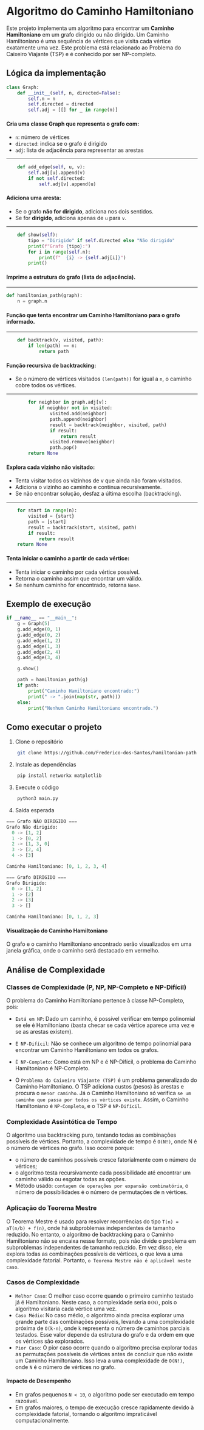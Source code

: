 # Algoritmo do Caminho Hamiltoniano

Este projeto implementa um algoritmo para encontrar um **Caminho Hamiltoniano** em um grafo dirigido ou não dirigido.
Um Caminho Hamiltoniano é uma sequência de vértices que visita cada vértice exatamente uma vez.
Este problema está relacionado ao Problema do Caixeiro Viajante (TSP) e é conhecido por ser NP-completo.

## Lógica da implementação 

```python
class Graph:
    def __init__(self, n, directed=False):
        self.n = n
        self.directed = directed
        self.adj = [[] for _ in range(n)]
```

#### Cria uma classe Graph que representa o grafo com:

- `n`: número de vértices
- `directed`: indica se o grafo é dirigido
- `adj`: lista de adjacência para representar as arestas
 
***

```python
    def add_edge(self, u, v):
        self.adj[u].append(v)
        if not self.directed:
            self.adj[v].append(u)
```
#### Adiciona uma aresta:
- Se o grafo **não for dirigido**, adiciona nos dois sentidos.
- Se for **dirigido**, adiciona apenas de `u` para `v`.

***

```python
    def show(self):
        tipo = "Dirigido" if self.directed else "Não dirigido"
        print(f"Grafo {tipo}:")
        for i in range(self.n):
            print(f"  {i} -> {self.adj[i]}")
        print()
```
#### Imprime a estrutura do grafo (lista de adjacência).

***

```python
def hamiltonian_path(graph):
    n = graph.n
```
#### Função que tenta encontrar um Caminho Hamiltoniano para o grafo informado.

***

```python
    def backtrack(v, visited, path):
        if len(path) == n:
            return path
```
#### Função recursiva de backtracking:
- Se o número de vértices visitados `(len(path))` for igual a `n`, o caminho cobre todos os vértices.

***

```python
        for neighbor in graph.adj[v]:
            if neighbor not in visited:
                visited.add(neighbor)
                path.append(neighbor)
                result = backtrack(neighbor, visited, path)
                if result:
                    return result
                visited.remove(neighbor)
                path.pop()
        return None
```
#### Explora cada vizinho não visitado:
- Tenta visitar todos os vizinhos de v que ainda não foram visitados.
- Adiciona o vizinho ao caminho e continua recursivamente.
- Se não encontrar solução, desfaz a última escolha (backtracking).

***

```python
    for start in range(n):
        visited = {start}
        path = [start]
        result = backtrack(start, visited, path)
        if result:
            return result
    return None
```
#### Tenta iniciar o caminho a partir de cada vértice:
- Tenta iniciar o caminho por cada vértice possível.
- Retorna o caminho assim que encontrar um válido.
- Se nenhum caminho for encontrado, retorna `None`.

## Exemplo de execução

```python
if __name__ == "__main__":
    g = Graph(5)
    g.add_edge(0, 1)
    g.add_edge(0, 2)
    g.add_edge(1, 2)
    g.add_edge(1, 3)
    g.add_edge(2, 4)
    g.add_edge(3, 4)

    g.show()

    path = hamiltonian_path(g)
    if path:
        print("Caminho Hamiltoniano encontrado:")
        print(" -> ".join(map(str, path)))
    else:
        print("Nenhum Caminho Hamiltoniano encontrado.")
```

## Como executar o projeto
1. Clone o repositório
```bash
    git clone https://github.com/Frederico-dos-Santos/hamiltonian-path.git
```

2. Instale as dependências
```bash
    pip install networkx matplotlib
```

3. Execute o código
```bash
    python3 main.py
```

4. Saída esperada

```python
=== Grafo NÃO DIRIGIDO ===
Grafo Não dirigido:
  0 -> [1, 2]
  1 -> [0, 2]
  2 -> [1, 3, 0]
  3 -> [2, 4]
  4 -> [3]

Caminho Hamiltoniano: [0, 1, 2, 3, 4]

=== Grafo DIRIGIDO ===
Grafo Dirigido:
  0 -> [1, 2]
  1 -> [2]
  2 -> [3]
  3 -> []

Caminho Hamiltoniano: [0, 1, 2, 3]
```

#### Visualização do Caminho Hamiltoniano
O grafo e o caminho Hamiltoniano encontrado serão visualizados em uma janela gráfica, onde o caminho será destacado em vermelho.

## Análise de Complexidade 
### Classes de Complexidade (P, NP, NP-Completo e NP-Difícil)
O problema do Caminho Hamiltoniano pertence à classe NP-Completo, pois:
- `Está em NP`: Dado um caminho, é possível verificar em tempo polinomial se ele é Hamiltoniano (basta checar se cada vértice aparece uma vez e se as arestas existem).
- `É NP-Difícil`: Não se conhece um algoritmo de tempo polinomial para encontrar um Caminho Hamiltoniano em todos os grafos.
- `É NP-Completo`: Como está em NP e é NP-Difícil, o problema do Caminho Hamiltoniano é NP-Completo.

- O `Problema do Caixeiro Viajante (TSP)` é um problema generalizado do Caminho Hamiltoniano. O TSP adiciona custos (pesos) às arestas e procura o `menor caminho`. Já o Caminho Hamiltoniano só verifica `se um caminho que passa por todos os vértices existe`. Assim, o Caminho Hamiltoniano é `NP-Completo`, e o TSP é `NP-Difícil`.

### Complexidade Assintótica de Tempo
O algoritmo usa backtracking puro, tentando todas as combinações possíveis de vértices. Portanto, a complexidade de tempo é `O(N!)`, onde N é o número de vértices no grafo. Isso ocorre porque:
- o número de caminhos possíveis cresce fatorialmente com o número de vértices;
- o algoritmo testa recursivamente cada possibilidade até encontrar um caminho válido ou esgotar todas as opções. 
- Método usado: `contagem de operações por expansão combinatória`, o número de possibilidades é o número de permutações de n vértices.

### Aplicação do Teorema Mestre
O Teorema Mestre é usado para resolver recorrências do tipo `T(n) = aT(n/b) + f(n)`, onde há subproblemas independentes de tamanho reduzido. No entanto, o algoritmo de backtracking para o Caminho Hamiltoniano não se encaixa nesse formato, pois não divide o problema em subproblemas independentes de tamanho reduzido. Em vez disso, ele explora todas as combinações possíveis de vértices, o que leva a uma complexidade fatorial. Portanto, `o Teorema Mestre não é aplicável neste caso`.

### Casos de Complexidade
- `Melhor Caso`: O melhor caso ocorre quando o primeiro caminho testado já é Hamiltoniano. Neste caso, a complexidade seria `O(N)`, pois o algoritmo visitaria cada vértice uma vez.
- `Caso Médio`: No caso médio, o algoritmo ainda precisa explorar uma grande parte das combinações possíveis, levando a uma complexidade próxima de `O(k·n)`, onde `k` representa o número de caminhos parciais testados. Esse valor depende da estrutura do grafo e da ordem em que os vértices são explorados.
- `Pior Caso`: O pior caso ocorre quando o algoritmo precisa explorar todas as permutações possíveis de vértices antes de concluir que não existe um Caminho Hamiltoniano. Isso leva a uma complexidade de `O(N!)`, onde `N` é o número de vértices no grafo.

#### Impacto de Desempenho
- Em grafos pequenos `N < 10`, o algoritmo pode ser executado em tempo razoável.
- Em grafos maiores, o tempo de execução cresce rapidamente devido à complexidade fatorial, tornando o algoritmo impraticável computacionalmente.
